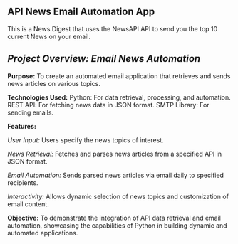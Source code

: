 ## API News Email Automation App
This is a News Digest that uses the NewsAPI API to send you the top 10 current News on your email.

## ***Project Overview: Email News Automation***

**Purpose:**
To create an automated email application that retrieves and sends news articles on various topics.

**Technologies Used:**
Python: For data retrieval, processing, and automation.
REST API: For fetching news data in JSON format.
SMTP Library: For sending emails.


**Features:**

*User Input:*
Users specify the news topics of interest.

*News Retrieval:*
Fetches and parses news articles from a specified API in JSON format.

*Email Automation:*
Sends parsed news articles via email daily to specified recipients.

*Interactivity:*
Allows dynamic selection of news topics and customization of email content.


**Objective:**
To demonstrate the integration of API data retrieval and email automation, showcasing the capabilities of Python in building dynamic and automated applications.
